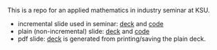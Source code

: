 
This is a repo for an applied mathematics in industry seminar at KSU.

- incremental slide used in seminar: [deck](https://joongsup.github.io/ksu-seminar/things-i-wish-i-had-learned-in-school.html) and [code](docs/things-I-wish-I-had-learned-in-school.Rmd)
- plain (non-incremental) slide: [deck](https://joongsup.github.io/ksu-seminar/things-I-wish-I-had-learned-in-school-plain.html) and [code](docs/things-I-wish-I-had-learned-in-school-plain.Rmd)
- pdf slide: [deck](docs/things-I-wish-I-had-learned-in-school-plain.pdf) is generated from printing/saving the plain deck. 
